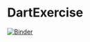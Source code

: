 # DartExercise

[![Binder](https://mybinder.org/badge_logo.svg)](https://mybinder.org/v2/gh/AgnesBelt/DartExercise/HEAD)
